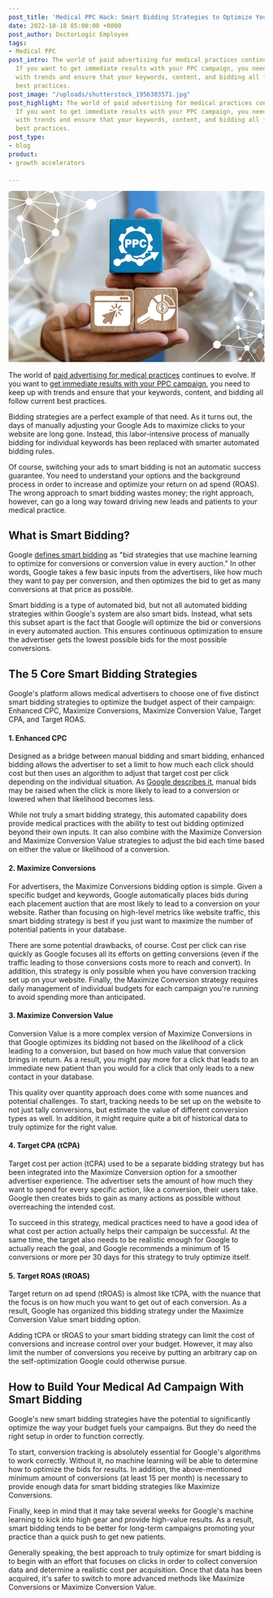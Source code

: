 ```yaml
---
post_title: 'Medical PPC Hack: Smart Bidding Strategies to Optimize Your Ad Spend'
date: 2022-10-18 05:00:00 +0000
post_author: DoctorLogic Employee
tags:
- Medical PPC
post_intro: The world of paid advertising for medical practices continues to evolve.
  If you want to get immediate results with your PPC campaign, you need to keep up
  with trends and ensure that your keywords, content, and bidding all follow current
  best practices.
post_image: "/uploads/shutterstock_1956303571.jpg"
post_highlight: The world of paid advertising for medical practices continues to evolve.
  If you want to get immediate results with your PPC campaign, you need to keep up
  with trends and ensure that your keywords, content, and bidding all follow current
  best practices.
post_type:
- blog
product:
- growth accelerators

---
```

![](/uploads/shutterstock_1803639133.jpg)

The world of [paid advertising for medical practices](https://doctorlogic.com/growth-accelerators/medical-paid-advertising) continues to evolve. If you want to [get immediate results with your PPC campaign](https://doctorlogic.com/blog/paid-search-for-doctors-how-to-see-immediate-results-with-your-ppc-campaigns), you need to keep up with trends and ensure that your keywords, content, and bidding all follow current best practices.

Bidding strategies are a perfect example of that need. As it turns out, the days of manually adjusting your Google Ads to maximize clicks to your website are long gone. Instead, this labor-intensive process of manually bidding for individual keywords has been replaced with smarter automated bidding rules.

Of course, switching your ads to smart bidding is not an automatic success guarantee. You need to understand your options and the background process in order to increase and optimize your return on ad spend (ROAS). The wrong approach to smart bidding wastes money; the right approach, however, can go a long way toward driving new leads and patients to your medical practice.

## What is Smart Bidding?

Google [defines smart bidding](https://support.google.com/google-ads/answer/7066642) as "bid strategies that use machine learning to optimize for conversions or conversion value in every auction." In other words, Google takes a few basic inputs from the advertisers, like how much they want to pay per conversion, and then optimizes the bid to get as many conversions at that price as possible.

Smart bidding is a type of automated bid, but not all automated bidding strategies within Google's system are also smart bids. Instead, what sets this subset apart is the fact that Google will optimize the bid or conversions in every automated auction. This ensures continuous optimization to ensure the advertiser gets the lowest possible bids for the most possible conversions.

## The 5 Core Smart Bidding Strategies

Google's platform allows medical advertisers to choose one of five distinct smart bidding strategies to optimize the budget aspect of their campaign: Enhanced CPC, Maximize Conversions, Maximize Conversion Value, Target CPA, and Target ROAS.

#### 1. Enhanced CPC

Designed as a bridge between manual bidding and smart bidding, enhanced bidding allows the advertiser to set a limit to how much each click should cost but then uses an algorithm to adjust that target cost per click depending on the individual situation. As [Google describes it](https://support.google.com/google-ads/answer/2390590), manual bids may be raised when the click is more likely to lead to a conversion or lowered when that likelihood becomes less.

While not truly a smart bidding strategy, this automated capability does provide medical practices with the ability to test out bidding optimized beyond their own inputs. It can also combine with the Maximize Conversion and Maximize Conversion Value strategies to adjust the bid each time based on either the value or likelihood of a conversion.

#### 2. Maximize Conversions

For advertisers, the Maximize Conversions bidding option is simple. Given a specific budget and keywords, Google automatically places bids during each placement auction that are most likely to lead to a conversion on your website. Rather than focusing on high-level metrics like website traffic, this smart bidding strategy is best if you just want to maximize the number of potential patients in your database.

There are some potential drawbacks, of course. Cost per click can rise quickly as Google focuses all its efforts on getting conversions (even if the traffic leading to those conversions costs more to reach and convert). In addition, this strategy is only possible when you have conversion tracking set up on your website. Finally, the Maximize Conversion strategy requires daily management of individual budgets for each campaign you're running to avoid spending more than anticipated.

#### 3. Maximize Conversion Value

Conversion Value is a more complex version of Maximize Conversions in that Google optimizes its bidding not based on the _likelihood_ of a click leading to a conversion, but based on how much value that conversion brings in return. As a result, you might pay more for a click that leads to an immediate new patient than you would for a click that only leads to a new contact in your database.

This quality over quantity approach does come with some nuances and potential challenges. To start, tracking needs to be set up on the website to not just tally conversions, but estimate the value of different conversion types as well. In addition, it might require quite a bit of historical data to truly optimize for the right value.

#### 4. Target CPA (tCPA)

Target cost per action (tCPA) used to be a separate bidding strategy but has been integrated into the Maximize Conversion option for a smoother advertiser experience. The advertiser sets the amount of how much they want to spend for every specific action, like a conversion, their users take. Google then creates bids to gain as many actions as possible without overreaching the intended cost.

To succeed in this strategy, medical practices need to have a good idea of what cost per action actually helps their campaign be successful. At the same time, the target also needs to be realistic enough for Google to actually reach the goal, and Google recommends a minimum of 15 conversions or more per 30 days for this strategy to truly optimize itself.

#### 5. Target ROAS (tROAS)

Target return on ad spend (tROAS) is almost like tCPA, with the nuance that the focus is on how much you want to get out of each conversion. As a result, Google has organized this bidding strategy under the Maximize Conversion Value smart bidding option.

Adding tCPA or tROAS to your smart bidding strategy can limit the cost of conversions and increase control over your budget. However, it may also limit the number of conversions you receive by putting an arbitrary cap on the self-optimization Google could otherwise pursue.

## How to Build Your Medical Ad Campaign With Smart Bidding

Google's new smart bidding strategies have the potential to significantly optimize the way your budget fuels your campaigns. But they do need the right setup in order to function correctly.

To start, conversion tracking is absolutely essential for Google's algorithms to work correctly. Without it, no machine learning will be able to determine how to optimize the bids for results. In addition, the above-mentioned minimum amount of conversions (at least 15 per month) is necessary to provide enough data for smart bidding strategies like Maximize Conversions.

Finally, keep in mind that it may take several weeks for Google's machine learning to kick into high gear and provide high-value results. As a result, smart bidding tends to be better for long-term campaigns promoting your practice than a quick push to get new patients.

Generally speaking, the best approach to truly optimize for smart bidding is to begin with an effort that focuses on clicks in order to collect conversion data and determine a realistic cost per acquisition. Once that data has been acquired, it's safer to switch to more advanced methods like Maximize Conversions or Maximize Conversion Value.
